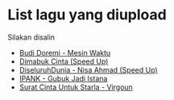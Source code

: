 # List lagu yang diupload
Silakan disalin
- [Budi Doremi - Mesin Waktu](https://dejarpa.github.io/Lagu/Budi_Doremi_Mesin_Waktu.mp3)
- [Dimabuk Cinta (Speed Up)](https://dejarpa.github.io/Lagu/Dimabuk_Cinta_(Speed_Up).mp3)
- [DiseluruhDunia - Nisa Ahmad (Speed Up)](https://dejarpa.github.io/Lagu/Diseluruh_Dunia_Nisa_Ahmad_(speed_up).mp3)
- [IPANK - Gubuk Jadi Istana](https://dejarpa.github.io/Lagu/IPANK_Gubuk_Jadi_Istana.mp3)
- [Surat Cinta Untuk Starla - Virgoun](https://dejarpa.github.io/Lagu/Surat_Cinta_Untuk_Starla_Virgoun.mp3)
